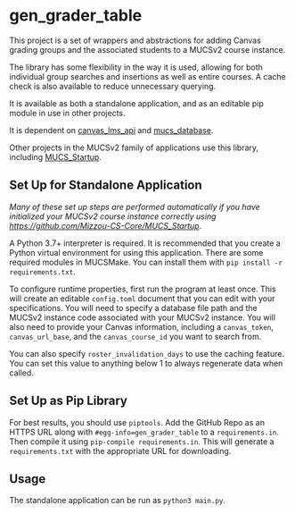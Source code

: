 # gen_grader_table


This project is a set of wrappers and abstractions for adding Canvas grading groups and the associated students to a MUCSv2 course instance. 

The library has some flexibility in the way it is used, allowing for both individual group searches and insertions as well as entire courses. A cache check is also available to reduce unnecessary querying. 


It is available as both a standalone application, and as an editable pip module in use in other projects. 

It is dependent on [canvas_lms_api](https://github.com/Mizzou-CS-Core/CanvasRequestLibrary) and [mucs_database](https://github.com/Mizzou-CS-Core/MUCSDao).

Other projects in the MUCSv2 family of applications use this library, including [MUCS_Startup](https://github.com/Mizzou-CS-Core/MUCS_Startup).


## Set Up for Standalone Application

*Many of these set up steps are performed automatically if you have initialized your MUCSv2 course instance correctly using https://github.com/Mizzou-CS-Core/MUCS_Startup*. 

A Python 3.7+ interpreter is required. It is recommended that you create a Python virtual environment for using this application.
There are some required modules in MUCSMake. You can install them with `pip install -r requirements.txt`. 

To configure runtime properties, first run the program at least once. This will create an editable `config.toml` document that you can edit with your specifications. You will need to specify a database file path and the MUCSv2 instance code associated with your MUCSv2 instance. You will also need to provide your Canvas information, including a `canvas_token`, `canvas_url_base`, and the `canvas_course_id` you want to search from. 

You can also specify `roster_invalidation_days` to use the caching feature. You can set this value to anything below 1 to always regenerate data when called. 

## Set Up as Pip Library

For best results, you should use `piptools`. Add the GitHub Repo as an HTTPS URL along with `#egg-info=gen_grader_table` to a `requirements.in`. Then compile it using `pip-compile requirements.in`. This will generate a `requirements.txt` with the appropriate URL for downloading. 

## Usage

The standalone application can be run as `python3 main.py`. 




